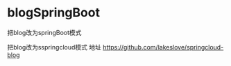 # blogSpringBoot
把blog改为springBoot模式

把blog改为sspringcloud模式 地址 https://github.com/lakeslove/springcloud-blog

